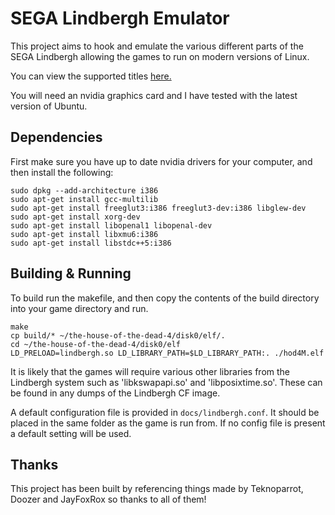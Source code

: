 # SEGA Lindbergh Emulator

This project aims to hook and emulate the various different parts of the SEGA Lindbergh allowing the games to run on modern versions of Linux.

You can view the supported titles [here.](docs/supported.md)

You will need an nvidia graphics card and I have tested with the latest version of Ubuntu.

## Dependencies

First make sure you have up to date nvidia drivers for your computer, and then install the following:

```
sudo dpkg --add-architecture i386 
sudo apt-get install gcc-multilib
sudo apt-get install freeglut3:i386 freeglut3-dev:i386 libglew-dev
sudo apt-get install xorg-dev
sudo apt-get install libopenal1 libopenal-dev
sudo apt-get install libxmu6:i386
sudo apt-get install libstdc++5:i386
```

## Building & Running

To build run the makefile, and then copy the contents of the build directory into your game directory and run.

```
make
cp build/* ~/the-house-of-the-dead-4/disk0/elf/.
cd ~/the-house-of-the-dead-4/disk0/elf
LD_PRELOAD=lindbergh.so LD_LIBRARY_PATH=$LD_LIBRARY_PATH:. ./hod4M.elf
```

It is likely that the games will require various other libraries from the Lindbergh system such as 'libkswapapi.so' and 'libposixtime.so'. These can be found in any dumps of the Lindbergh CF image.

A default configuration file is provided in `docs/lindbergh.conf`. It should be placed in the same folder as the game is run from. If no config file is present a default setting will be used.

## Thanks

This project has been built by referencing things made by Teknoparrot, Doozer and JayFoxRox so thanks to all of them!
